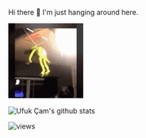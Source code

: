Hi there :wave: I'm just hanging around here.

<img src="https://raw.githubusercontent.com/ufukcam/ufukcam/master/tenor.gif" width="30%" height="30%">

![Ufuk Çam's github stats](https://github-readme-stats.vercel.app/api?username=ufukcam&count_private=true&show_icons=true&theme=tokyonight)

![views](https://github-profile-view-counter.vercel.app/ufukcam/ufukcam)

